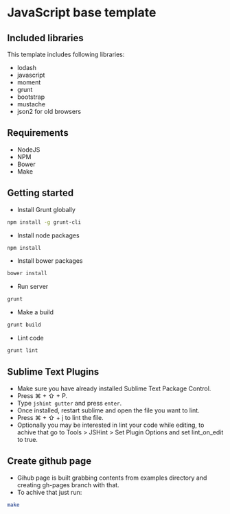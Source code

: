 JavaScript base template
===============================================================================

Included libraries
-------------------------------------------------------------------------------

This template includes following libraries:

* lodash
* javascript
* moment
* grunt
* bootstrap
* mustache
* json2 for old browsers

Requirements
-------------------------------------------------------------------------------
* NodeJS
* NPM
* Bower
* Make

Getting started
-------------------------------------------------------------------------------

* Install Grunt globally

```bash
npm install -g grunt-cli
```

* Install node packages

```bash
npm install
```

* Install bower packages

```bash
bower install
```

* Run server

```bash
grunt
```

* Make a build

```bash
grunt build
```

* Lint code

```bash
grunt lint
```

Sublime Text Plugins
-------------------------------------------------------------------------------

* Make sure you have already installed Sublime Text Package Control.
* Press ⌘ + ⇧ + P.
* Type `jshint gutter` and press `enter`.
* Once installed, restart sublime and open the file you want to lint.
* Press ⌘ + ⇧ + j to lint the file.
* Optionally you may be interested in lint your code while editing, to achive that go to Tools > JSHint > Set Plugin Options and set lint_on_edit to true.

Create github page
-------------------------------------------------------------------------------
* Gihub page is built grabbing contents from examples directory and creating gh-pages branch with that.
* To achive that just run:

```bash
make
```

